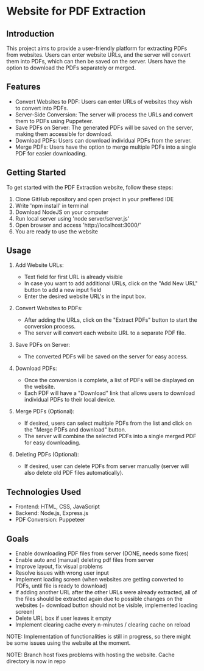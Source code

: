 # Website for PDF Extraction

## Introduction
This project aims to provide a user-friendly platform for extracting PDFs from websites. Users can enter website URLs, and the server will convert them into PDFs, which can then be saved on the server. Users have the option to download the PDFs separately or merged.

## Features
- Convert Websites to PDF: Users can enter URLs of websites they wish to convert into PDFs.
- Server-Side Conversion: The server will process the URLs and convert them to PDFs using Puppeteer.
- Save PDFs on Server: The generated PDFs will be saved on the server, making them accessible for download.
- Download PDFs: Users can download individual PDFs from the server.
- Merge PDFs: Users have the option to merge multiple PDFs into a single PDF for easier downloading.

## Getting Started
To get started with the PDF Extraction website, follow these steps:
1. Clone GitHub repository and open project in your preffered IDE
2. Write 'npm install' in terminal
3. Download NodeJS on your computer
4. Run local server using 'node server/server.js'
5. Open browser and access 'http://localhost:3000/'
6. You are ready to use the website

## Usage
1. Add Website URLs:
   - Text field for first URL is already visible
   - In case you want to add additional URLs, click on the "Add New URL" button to add a new input field
   - Enter the desired website URL's in the input box.

2. Convert Websites to PDFs:
   - After adding the URLs, click on the "Extract PDFs" button to start the conversion process.
   - The server will convert each website URL to a separate PDF file.

3. Save PDFs on Server:
   - The converted PDFs will be saved on the server for easy access.

4. Download PDFs:
   - Once the conversion is complete, a list of PDFs will be displayed on the website.
   - Each PDF will have a "Download" link that allows users to download individual PDFs to their local device.

5. Merge PDFs (Optional):
   - If desired, users can select multiple PDFs from the list and click on the "Merge PDFs and download" button.
   - The server will combine the selected PDFs into a single merged PDF for easy downloading.
  
6. Deleting PDFs (Optional):
   - If desired, user can delete PDFs from server manually (server will also delete old PDF files automatically).

## Technologies Used
- Frontend: HTML, CSS, JavaScript
- Backend: Node.js, Express.js
- PDF Conversion: Puppeteer

## Goals
- Enable downloading PDF files from server (DONE, needs some fixes)
- Enable auto and (manual) deleting pdf files from server
- Improve layout, fix visual problems
- Resolve issues with wrong user input
- Implement loading screen (when websites are getting converted to PDFs, until file is ready to download)
- If adding another URL after the other URLs were already extracted, all of the files should be extracted again due to possible changes on the websites (+ download button should not be visible, implemented loading screen)
- Delete URL box if user leaves it empty
- Implement clearing cache every n-minutes / clearing cache on reload
  
NOTE: Implementation of functionalities is still in progress, so there might be some issues using the website at the moment.

NOTE: Branch host fixes problems with hosting the website. Cache directory is now in repo 

